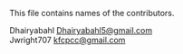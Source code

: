 This file contains names of the contributors.

Dhairyabahl <Dhairyabahl5@gmail.com> <br/>
Jwright707 <kfcpcc@gmail.com>
